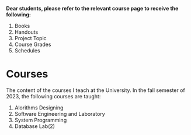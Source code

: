 **Dear students, please refer to the relevant course page to receive the following:**
1. Books
2. Handouts
3. Project Topic
4. Course Grades
5. Schedules

# Courses
The content of the courses I teach at the University.
In the fall semester of 2023, the following courses are taught:
1. Alorithms Designing
2. Software Engineering and Laboratory
3. System Programming
4. Database Lab(2)
